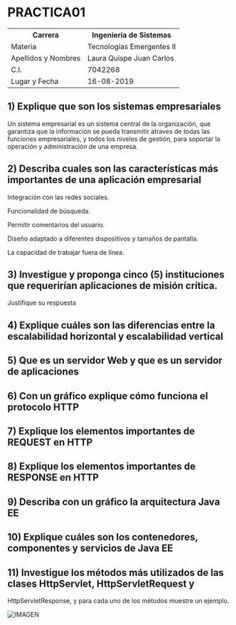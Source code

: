 # PRACTICA01

<table>

<tr>

<th>Carrera</th>

<th>Ingenieria de Sistemas</th>

</tr>

<tr>

<td>Materia</td>

<td>Tecnologias Emergentes II</td>

</tr>

<tr>

<td>Apellidos y Nombres</td>

<td>Laura Quispe Juan Carlos</td>

</tr>

<tr>

<td>C.I.</td>

<td>7042268</td>

</tr>
<tr>

<td>Lugar y Fecha</td>

<td>16-08-2019</td>

</tr>

</table>


## 1) Explique que son los sistemas empresariales


Un sistema empresarial es un sistema central de la organización, que garantiza que la información se pueda transmitir atraves de todas las funciones empresariales, y todos los niveles de gestión, para soportar la operación y administración de una empresa.


## 2) Describa cuales son las características más importantes de una aplicación empresarial


Integración con las redes sociales.


Funcionalidad de búsqueda.


Permitir comentarios del usuario.


Diseño adaptado a diferentes dispositivos y tamaños de pantalla.


La capacidad de trabajar fuera de línea.


## 3) Investigue y proponga cinco (5) instituciones que requerirían aplicaciones de misión crítica.
Justifique su respuesta


## 4) Explique cuáles son las diferencias entre la escalabilidad horizontal y escalabilidad vertical


## 5) Que es un servidor Web y que es un servidor de aplicaciones


## 6) Con un gráfico explique cómo funciona el protocolo HTTP


## 7) Explique los elementos importantes de REQUEST en HTTP


## 8) Explique los elementos importantes de RESPONSE en HTTP


## 9) Describa con un gráfico la arquitectura Java EE


## 10) Explique cuáles son los contenedores, componentes y servicios de Java EE


## 11) Investigue los métodos más utilizados de las clases HttpServlet, HttpServletRequest y
HttpServletResponse, y para cada uno de los métodos muestre un ejemplo.


![IMAGEN](https://encrypted-tbn0.gstatic.com/images?q=tbn:ANd9GcQS6pkwu3xKpAvKYsTDCy67Y36UIC0TxSlIStbdOuVJs9pF3O7Dmg)
